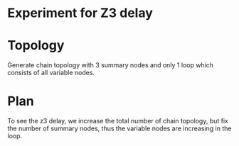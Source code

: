 # Experiment for Z3 delay

# Topology

Generate chain topology with 3 summary nodes and only 1 loop which consists of all variable nodes. 

# Plan

To see the z3 delay, we increase the total number of chain topology, but fix the number of summary nodes, thus the variable nodes are increasing in the loop. 
